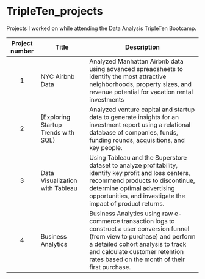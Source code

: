 # TripleTen_projects
Projects I worked on while attending the Data Analysis TripleTen Bootcamp.


| Project number | Title | Description |
| :-----------: | ----------- |----------- |
| 1 | NYC Airbnb Data| Analyzed Manhattan Airbnb data using advanced spreadsheets to identify the most attractive neighborhoods, property sizes, and revenue potential for vacation rental investments |
| 2 | [Exploring Startup Trends with SQL) |Analyzed venture capital and startup data to generate insights for an investment report using a relational database of companies, funds, funding rounds, acquisitions, and key people. |
| 3 | Data Visualization with Tableau |Using Tableau and the Superstore dataset to analyze profitability, identify key profit and loss centers, recommend products to discontinue, determine optimal advertising opportunities, and investigate the impact of product returns. |
| 4 |Business Analytics|  Business Analytics using raw e-commerce transaction logs to construct a user conversion funnel (from view to purchase) and perform a detailed cohort analysis to track and calculate customer retention rates based on the month of their first purchase. |
